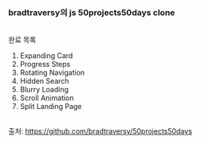 ### bradtraversy의 js 50projects50days clone

<br />
완료 목록

1. Expanding Card
2. Progress Steps
3. Rotating Navigation
4. Hidden Search
5. Blurry Loading
6. Scroll Animation
7. Split Landing Page

<br />
출처: <a href="https://github.com/bradtraversy/50projects50days" target="_blank" rel="noreferrer noopenner">https://github.com/bradtraversy/50projects50days</a>
